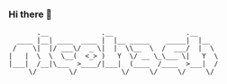 ### Hi there 👋

```plaintext
       .__             .__                  .__     
  ____ |__| ____  ____ |  |__ _____    _____|  |__  
 /    \|  |/ ___\/  _ \|  |  \\__  \  /  ___/  |  \ 
|   |  \  \  \__(  <_> )   Y  \/ __ \_\___ \|   Y  \
|___|  /__|\___  >____/|___|  (____  /____  >___|  /
     \/        \/           \/     \/     \/     \/ 
```

<!--
**nicohash/nicohash** is a ✨ _special_ ✨ repository because its `README.md` (this file) appears on your GitHub profile.

Here are some ideas to get you started:

- 🔭 I’m currently working on ...
- 🌱 I’m currently learning ...
- 👯 I’m looking to collaborate on ...
- 🤔 I’m looking for help with ...
- 💬 Ask me about ...
- 📫 How to reach me: ...
- 😄 Pronouns: ...
- ⚡ Fun fact: ...
-->
